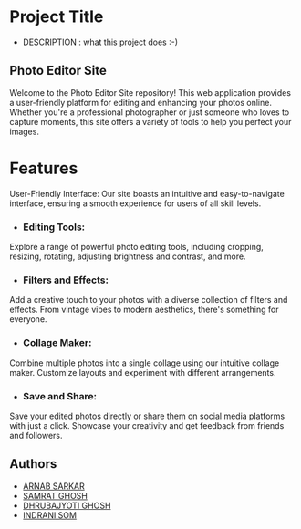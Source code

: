 
# Project Title
-  DESCRIPTION : what this project does :-)

## Photo Editor Site
Welcome to the Photo Editor Site repository! This web application provides a user-friendly platform for editing and enhancing your photos online. Whether you're a professional photographer or just someone who loves to capture moments, this site offers a variety of tools to help you perfect your images.

# Features
User-Friendly Interface: Our site boasts an intuitive and easy-to-navigate interface, ensuring a smooth experience for users of all skill levels.

- ### Editing Tools:
 Explore a range of powerful photo editing tools, including cropping, resizing, rotating, adjusting brightness and contrast, and more.

- ### Filters and Effects:
 Add a creative touch to your photos with a diverse collection of filters and effects. From vintage vibes to modern aesthetics, there's something for everyone.

- ### Collage Maker: 
Combine multiple photos into a single collage using our intuitive collage maker. Customize layouts and experiment with different arrangements.

- ### Save and Share:
 Save your edited photos directly or share them on social media platforms with just a click. Showcase your creativity and get feedback from friends and followers.






## Authors

- [ARNAB SARKAR](https://github.com/arnab236)
- [SAMRAT GHOSH](https://github.com/Samratghosh2004)
- [DHRUBAJYOTI GHOSH](https://github.com/Dhruba274)
- [INDRANI SOM](https://github.com/IndraniSom)


